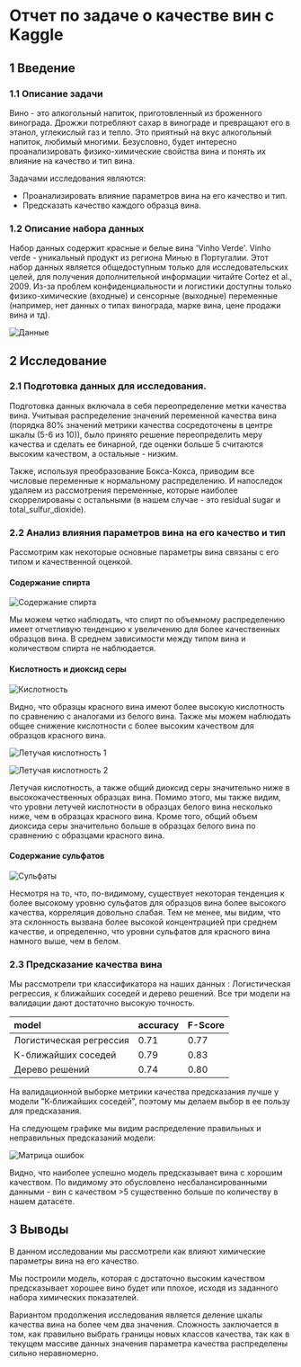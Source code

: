 # Отчет по задаче о качестве вин с Kaggle

## 1 Введение

### 1.1 Описание задачи

Вино - это алкогольный напиток, приготовленный из броженного винограда. Дрожжи потребляют сахар в винограде и превращают его в этанол, углекислый газ и тепло. Это приятный на вкус алкогольный напиток, любимый многими. Безусловно, будет интересно проанализировать физико-химические свойства вина и понять их влияние на качество и тип вина. 

Задачами исследования являются:
   * Проанализировать влияние параметров вина на его качество и тип.
   * Предсказать качество каждого образца вина.

### 1.2 Описание набора данных

Набор данных содержит красные и белые вина 'Vinho Verde'. Vinho verde - уникальный продукт из региона Минью в Португалии.  Этот набор данных является общедоступным только для исследовательских целей, для получения дополнительной информации читайте Cortez et al., 2009. Из-за проблем конфиденциальности и логистики доступны только физико-химические (входные) и сенсорные (выходные) переменные (например, нет данных о типах винограда, марке вина, цене продажи вина и тд).

![Данные](C:\Users\79811\Documents\DataScience\Нетология\Модуль_Работа_с_заказчиком\ДЗ\pictures\wine_data_explaination.png)

## 2 Исследование

### 2.1 Подготовка данных для исследования.

Подготовка данных включала в себя переопределение метки качества вина. Учитывая распределение значений переменной качества вина (порядка 80% значений метрики качества сосредоточены в центре шкалы (5-6 из 10)), было принято решение переопределить меру качества и сделать ее бинарной, где оценки больше 5 считаются высоким качеством, а остальные - низким. 

Также, используя преобразование Бокса-Кокса, приводим все числовые переменные к нормальному распределению. И напоследок удаляем из рассмотрения переменные, которые наиболее скоррелированы с остальными (в нашем случае - это residual sugar и total_sulfur_dioxide).

###  2.2 Анализ влияния параметров вина на его качество и тип

Рассмотрим как некоторые основные параметры вина связаны с его типом и качественной оценкой.

#### Содержание спирта

![Содержание спирта](C:\Users\79811\Documents\DataScience\Нетология\Модуль_Работа_с_заказчиком\ДЗ\pictures\alcohol.png)

Мы можем четко наблюдать, что спирт по объемному распределению имеет отчетливую тенденцию к увеличению для более качественных образцов вина. В среднем зависимости между типом вина и количеством спирта не наблюдается.

#### Кислотность и диоксид серы

![Кислотность](C:\Users\79811\Documents\DataScience\Нетология\Модуль_Работа_с_заказчиком\ДЗ\pictures\Acidity.png)

Видно, что образцы красного вина имеют более высокую  кислотность по сравнению с аналогами из белого вина. Также мы можем  наблюдать общее снижение кислотности с более высоким качеством для  образцов красного вина.

![Летучая кислотность 1](C:\Users\79811\Documents\DataScience\Нетология\Модуль_Работа_с_заказчиком\ДЗ\pictures\triple_graph.png)

![Летучая кислотность 2](C:\Users\79811\Documents\DataScience\Нетология\Модуль_Работа_с_заказчиком\ДЗ\pictures\triple_graph-2.png)

Летучая кислотность, а также общий диоксид  серы значительно ниже в высококачественных образцах вина. Помимо этого, мы также видим, что уровни летучей кислотности в образцах  белого вина несколько ниже, чем в образцах красного вина.  Кроме того,  общий объем диоксида серы значительно больше в образцах белого вина по  сравнению с образцами красного вина. 

#### Содержание сульфатов

![Сульфаты](C:\Users\79811\Documents\DataScience\Нетология\Модуль_Работа_с_заказчиком\ДЗ\pictures\Sulphates.png)

Несмотря на то, что, по-видимому, существует некоторая тенденция к более высокому уровню сульфатов для образцов вина более высокого качества,  корреляция довольно слабая.  Тем не менее, мы видим, что эта склонность вызвана более высокой  концентрацией при среднем качестве, и определенно, что уровни  сульфатов для красного вина намного выше, чем в белом.

### 2.3 Предсказание качества вина

Мы рассмотрели три классификатора на наших данных : Логистическая регрессия, к ближайших соседей и дерево решений. Все три  модели на валидации дают достаточно высокую точность. 

| model                   | accuracy | F-Score |
| :---------------------- | :------- | :------ |
| Логистическая регрессия | 0.71     | 0.77    |
| К-ближайших соседей     | 0.79     | 0.83    |
| Дерево решений          | 0.74     | 0.80    |

На валидационной выборке метрики качества предсказания лучше у модели "К-ближайших соседей", поэтому мы делаем выбор в ее пользу для предсказания.

На следующем графике мы видим распределение правильных и неправильных предсказаний модели:

![Матрица ошибок](C:\Users\79811\Documents\DataScience\Нетология\Модуль_Работа_с_заказчиком\ДЗ\pictures\result.png)

Видно, что наиболее успешно модель предсказывает вина с хорошим качеством. По видимому это обусловлено несбалансированными данными - вин с качеством >5 существенно больше по количеству в нашем датасете.

## 3 Выводы

В данном исследовании мы рассмотрели как влияют химические параметры вина на его качество.

Мы построили модель, которая с достаточно высоким качеством предсказывает хорошее вино будет или плохое, исходя из заданного набора химических показателей.

Вариантом продолжения исследования является деление шкалы качества вина на более чем два значения. Сложность заключается в том, как правильно выбрать границы новых классов качества, так как в текущем массиве данных значения параметра качества распределены сильно неравномерно.